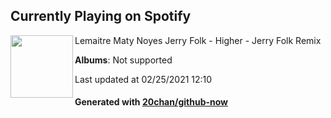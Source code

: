 ## Currently Playing on Spotify

[<img align="left" width="100" src="https://i.scdn.co/image/ab67616d0000b2732cd8d12c1bcbf5b9a0544e1a">](https://open.spotify.com/album/4yong52uSFxToSCBQsw5YZ)

Lemaitre Maty Noyes Jerry Folk - Higher - Jerry Folk Remix

**Albums**: Not supported

Last updated at 02/25/2021 12:10

#### Generated with [20chan/github-now](https://github.com/20chan/github-now)


<!--
**20chan/20chan** is a ✨ _special_ ✨ repository because its `README.md` (this file) appears on your GitHub profile.

Here are some ideas to get you started:

- 🔭 I’m currently working on ...
- 🌱 I’m currently learning ...
- 👯 I’m looking to collaborate on ...
- 🤔 I’m looking for help with ...
- 💬 Ask me about ...
- 📫 How to reach me: ...
- 😄 Pronouns: ...
- ⚡ Fun fact: ...
-->
